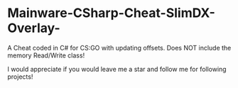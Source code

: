 # Mainware-CSharp-Cheat-SlimDX-Overlay-
A Cheat coded in C# for CS:GO with updating offsets. Does NOT include the memory Read/Write class!

I would appreciate if you would leave me a star and follow me for following projects!
